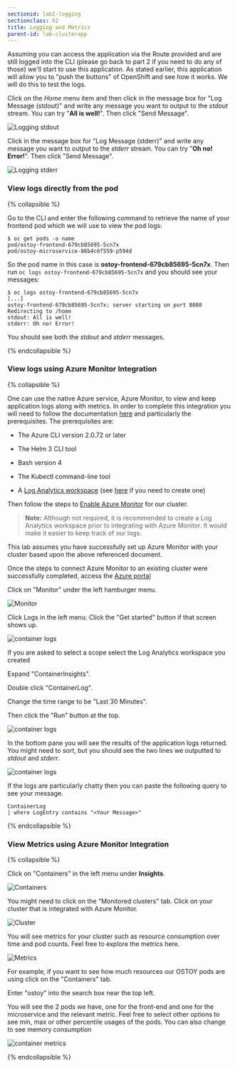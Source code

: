 ```yaml
---
sectionid: lab2-logging
sectionclass: h2
title: Logging and Metrics
parent-id: lab-clusterapp
---
```


Assuming you can access the application via the Route provided and are still logged into the CLI (please go back to part 2 if you need to do any of those) we'll start to use this application.  As stated earlier, this application will allow you to "push the buttons" of OpenShift and see how it works.  We will do this to test the logs.

Click on the *Home* menu item and then click in the message box for "Log Message (stdout)" and write any message you want to output to the *stdout* stream.  You can try "**All is well!**".  Then click "Send Message".

![Logging stdout](media/managedlab/8-ostoy-stdout.png)

Click in the message box for "Log Message (stderr)" and write any message you want to output to the *stderr* stream. You can try "**Oh no! Error!**".  Then click "Send Message".

![Logging stderr](media/managedlab/9-ostoy-stderr.png)

### View logs directly from the pod

{% collapsible %}

Go to the CLI and enter the following command to retrieve the name of your frontend pod which we will use to view the pod logs:

```
$ oc get pods -o name
pod/ostoy-frontend-679cb85695-5cn7x
pod/ostoy-microservice-86b4c6f559-p594d
```

So the pod name in this case is **ostoy-frontend-679cb85695-5cn7x**.  Then run `oc logs ostoy-frontend-679cb85695-5cn7x` and you should see your messages:

```
$ oc logs ostoy-frontend-679cb85695-5cn7x
[...]
ostoy-frontend-679cb85695-5cn7x: server starting on port 8080
Redirecting to /home
stdout: All is well!
stderr: Oh no! Error!
```

You should see both the *stdout* and *stderr* messages.

{% endcollapsible %}

### View logs using Azure Monitor Integration

{% collapsible %}

One can use the native Azure service, Azure Monitor, to view and keep application logs along with metrics. In order to complete this integration you will need to follow the documentation [here](https://docs.microsoft.com/en-us/azure/azure-monitor/insights/container-insights-azure-redhat4-setup) and particularly the prerequisites.  The prerequisites are:

- The Azure CLI version 2.0.72 or later

- The Helm 3 CLI tool

- Bash version 4

- The Kubectl command-line tool

- A [Log Analytics workspace](https://docs.microsoft.com/en-us/azure/azure-monitor/platform/design-logs-deployment) (see [here](https://docs.microsoft.com/en-us/azure/azure-monitor/learn/quick-create-workspace) if you need to create one)

Then follow the steps to [Enable Azure Monitor](https://docs.microsoft.com/en-us/azure/azure-monitor/insights/container-insights-azure-redhat4-setup#integrate-with-an-existing-workspace) for our cluster.
> **Note:** Although not required, it is recommended to create a Log Analytics workspace prior to integrating with Azure Monitor.  It would make it easier to keep track of our logs.

This lab assumes you have successfully set up Azure Monitor with your cluster based upon the above referenced document.

Once the steps to connect Azure Monitor to an existing cluster were successfully completed, access the [Azure portal](https://portal.azure.com)

Click on "Monitor" under the left hamburger menu.

![Monitor](media/managedlab/24-ostoy-azuremonitor.png)

Click Logs in the left menu. Click the "Get started" button if that screen shows up.

![container logs](media/managedlab/29-ostoy-logs.png)

If you are asked to select a scope select the Log Analytics workspace you created

Expand "ContainerInsights".

Double click "ContainerLog".

Change the time range to be "Last 30 Minutes".

Then click the "Run" button at the top.

![container logs](media/managedlab/30-ostoy-logs.png)

In the bottom pane you will see the results of the application logs returned.  You might need to sort, but you should see the two lines we outputted to *stdout* and *stderr*.

![container logs](media/managedlab/31-ostoy-logout.png)

If the logs are particularly chatty then you can paste the following query to see your message.

```
ContainerLog
| where LogEntry contains "<Your Message>"
```

{% endcollapsible %}


### View Metrics using Azure Monitor Integration

{% collapsible %}

Click on "Containers" in the left menu under **Insights**.

![Containers](media/managedlab/25-ostoy-monitorcontainers.png)

You might need to click on the "Monitored clusters" tab. Click on your cluster that is integrated with Azure Monitor.

![Cluster](media/managedlab/26-ostoy-monitorcluster.png)

You will see metrics for your cluster such as resource consumption over time and pod counts.  Feel free to explore the metrics here.  

![Metrics](media/managedlab/27-ostoy-metrics.png)

For example, if you want to see how much resources our OSTOY pods are using click on the "Containers" tab.

Enter "ostoy" into the search box near the top left.

You will see the 2 pods we have, one for the front-end and one for the microservice and the relevant metric.  Feel free to select other options to see min, max or other percentile usages of the pods.  You can also change to see memory consumption

![container metrics](media/managedlab/28-ostoy-metrics.png)

{% endcollapsible %}
